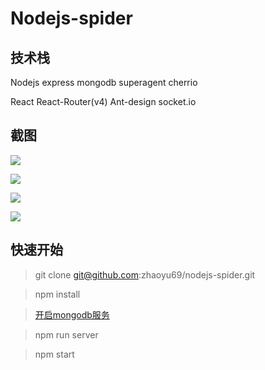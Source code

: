 # Nodejs-spider

## 技术栈

Nodejs express mongodb superagent cherrio

React React-Router(v4) Ant-design socket.io

## 截图

![](http://upload-images.jianshu.io/upload_images/7429221-50bf4d57a58623d6.gif?imageMogr2/auto-orient/)

![](http://upload-images.jianshu.io/upload_images/7429221-e2432db6a7e91884.gif?imageMogr2/auto-orient/)

![](http://upload-images.jianshu.io/upload_images/7429221-a45d55c9764838a1.gif?imageMogr2/auto-orient/)

![](http://upload-images.jianshu.io/upload_images/7429221-d5088ebd615dd8de.gif?imageMogr2/auto-orient/)

## 快速开始

> git clone git@github.com:zhaoyu69/nodejs-spider.git

> npm install

> [开启mongodb服务](https://jingyan.baidu.com/article/d5c4b52bef7268da560dc5f8.html)

> npm run server

> npm start
